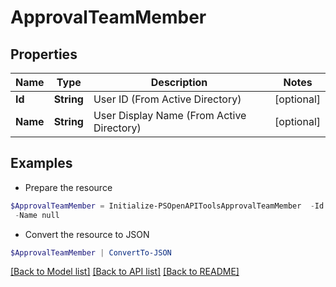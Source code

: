 # ApprovalTeamMember
## Properties

Name | Type | Description | Notes
------------ | ------------- | ------------- | -------------
**Id** | **String** | User ID (From Active Directory) | [optional] 
**Name** | **String** | User Display Name (From Active Directory) | [optional] 

## Examples

- Prepare the resource
```powershell
$ApprovalTeamMember = Initialize-PSOpenAPIToolsApprovalTeamMember  -Id null `
 -Name null
```

- Convert the resource to JSON
```powershell
$ApprovalTeamMember | ConvertTo-JSON
```

[[Back to Model list]](../README.md#documentation-for-models) [[Back to API list]](../README.md#documentation-for-api-endpoints) [[Back to README]](../README.md)


